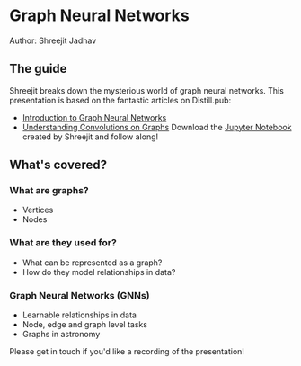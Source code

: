 # Graph Neural Networks

Author: Shreejit Jadhav

## The guide
Shreejit breaks down the mysterious world of graph neural networks. This presentation is based on the fantastic articles on Distill.pub: 
- [Introduction to Graph Neural Networks](https://distill.pub/2021/gnn-intro/)
- [Understanding Convolutions on Graphs](https://distill.pub/2021/understanding-gnns/)
Download the [Jupyter Notebook](GNN_tutorial.ipynb) created by Shreejit and follow along!

## What's covered?
### What are graphs?
- Vertices
- Nodes

### What are they used for?
- What can be represented as a graph?
- How do they model relationships in data?

### Graph Neural Networks (GNNs)
- Learnable relationships in data
- Node, edge and graph level tasks
- Graphs in astronomy

Please get in touch if you'd like a recording of the presentation!